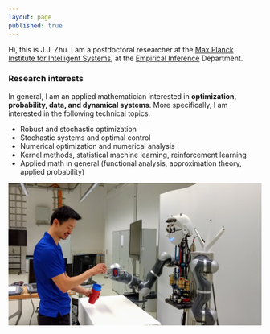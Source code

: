 ```yaml
---
layout: page
published: true
---
```

Hi, this is J.J. Zhu. I am a postdoctoral researcher at the [Max Planck Institute for Intelligent Systems](http://is.tue.mpg.de/), at the [Empirical Inference](https://ei.is.tuebingen.mpg.de/) Department.

### Research interests

In general, I am an applied mathematician interested in **optimization, probability, data, and dynamical systems**. More specifically, I am interested in the following technical topics.

+ Robust and stochastic optimization
+ Stochastic systems and optimal control
+ Numerical optimization and numerical analysis
+ Kernel methods, statistical machine learning, reinforcement learning
+ Applied math in general (functional analysis, approximation theory, applied probability)

![learning and control](/images/atom.png)